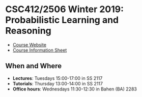 # CSC412/2506 Winter 2019: Probabilistic Learning and Reasoning

- [Course Website](http://www.cs.toronto.edu/~jessebett/CSC412/index.html)
- [Course Information Sheet](http://www.cs.toronto.edu/~jessebett/CSC412/index.html)

## When and Where

- **Lectures**: Tuesdays 15:00-17:00 in SS 2117
- **Tutorials**: Thursday 13:00-14:00 in SS 2117
- **Office hours**: Wednesdays 11:30-12:30 in Bahen (BA) 2283
